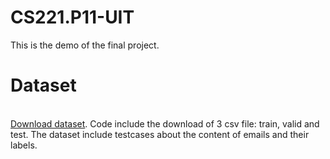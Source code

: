 # CS221.P11-UIT
This is the demo of the final project.
# Dataset
<br/>[Download dataset](https://uithcm-my.sharepoint.com/:f:/g/personal/22520982_ms_uit_edu_vn/ElC2kZcK6RdNkYmsPNBwl8AB_eqFH19IbFq0z7Ov9ej6cQ?e=w4JEgl). Code include the download of 3 csv file: train, valid and test. The dataset include testcases about the content of emails and their labels.

